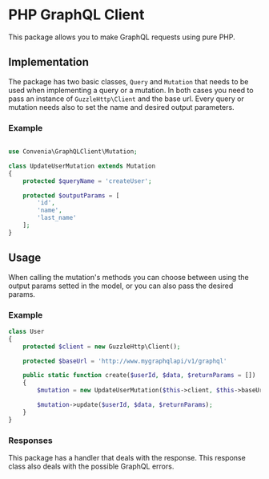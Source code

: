 # PHP GraphQL Client

This package allows you to make GraphQL requests using pure PHP.

## Implementation

The package has two basic classes, `Query` and `Mutation` that needs to be used when implementing a query or a mutation. In both cases you need to pass an instance of `GuzzleHttp\Client` and the base url. Every query or mutation needs also to set the name and desired output parameters.

### Example

```php

use Convenia\GraphQLClient\Mutation;

class UpdateUserMutation extends Mutation
{
    protected $queryName = 'createUser';

    protected $outputParams = [
        'id',
        'name',
        'last_name'
    ];
}

```

## Usage

When calling the mutation's methods you can choose between using the output params setted in the model, or you can also pass the desired params.

### Example

```php
class User
{
    protected $client = new GuzzleHttp\Client();

    protected $baseUrl = 'http://www.mygraphqlapi/v1/graphql'

    public static function create($userId, $data, $returnParams = [])
    {
        $mutation = new UpdateUserMutation($this->client, $this->baseUrl);

        $mutation->update($userId, $data, $returnParams);
    }
}
```

### Responses

This package has a handler that deals with the response. This response class also deals with the possible GraphQL errors.
